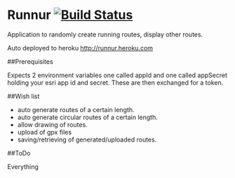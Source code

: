 Runnur [![Build Status](https://travis-ci.org/elliotstokes/runnur.png?branch=master)](https://travis-ci.org/elliotstokes/runnur)
======

Application to randomly create running routes, display other routes.

Auto deployed to heroku http://runnur.heroku.com

##Prerequisites

Expects 2 environment variables one called appId and one called appSecret holding your esri app id and secret. These are then exchanged for a token.


##Wish list

- auto generate routes of a certain length.
- auto generate circular routes of a certain length.
- allow drawing of routes.
- upload of gpx files
- saving/retrieving of generated/uploaded routes.

##ToDo

Everything



